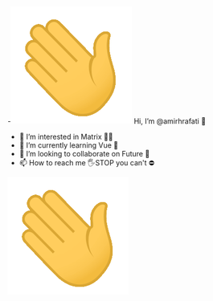 -![image](https://raw.githubusercontent.com/Milesq/Milesq/master/assets/Hi.gif) Hi, I’m @amirhrafati 🤵
- 👀 I’m interested in Matrix 👨‍💻
- 🌱 I’m currently learning Vue 🍕
- 💞️ I’m looking to collaborate on Future 🥽
- 📫 How to reach me 🖐STOP you can't ⛔

<!---
amirhrafati/amirhrafati is a ✨ special ✨ repository because its `README.md` (this file) appears on your GitHub profile.
You can click the Preview link to take a look at your changes.
--->
![image](https://raw.githubusercontent.com/Milesq/Milesq/master/assets/Hi.gif)
